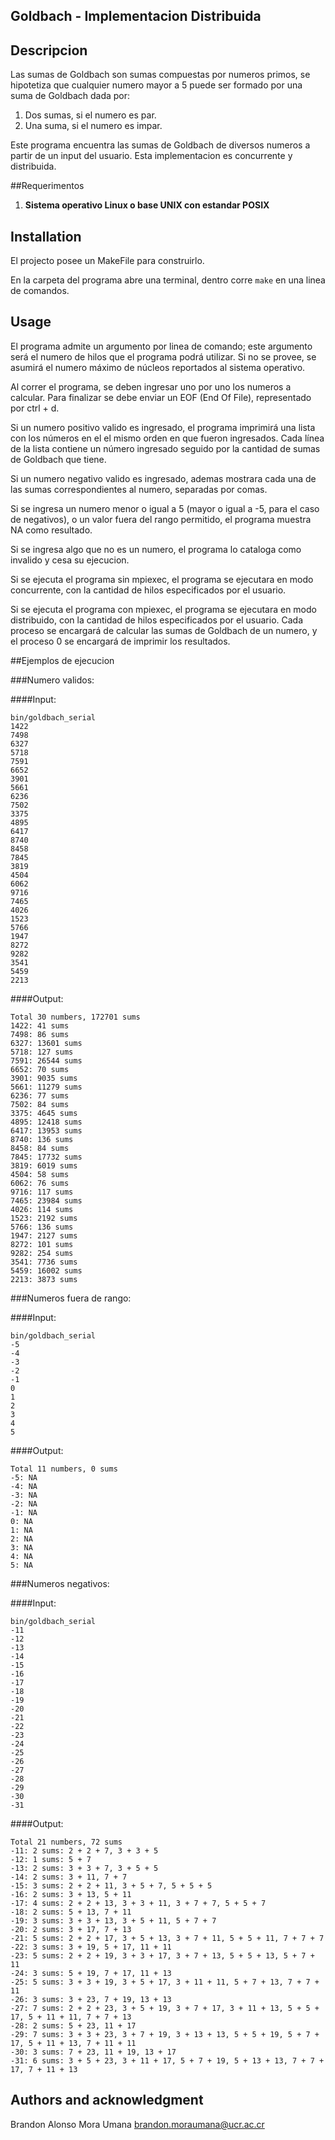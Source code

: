 ## Goldbach - Implementacion Distribuida

## Descripcion


Las sumas de Goldbach son sumas compuestas por numeros primos, se hipotetiza que cualquier numero mayor a 5 puede ser formado por una suma de Goldbach dada por:


1. Dos sumas, si el numero es par.
2. Una suma, si el numero es impar.


Este programa encuentra las sumas de Goldbach de diversos numeros a partir de un input del usuario. Esta implementacion es concurrente y distribuida.


##Requerimentos 


1. **Sistema operativo Linux o base UNIX con estandar POSIX** 


## Installation


El projecto posee un MakeFile para construirlo.


En la carpeta del programa abre una terminal, dentro corre `make` en una linea de comandos.



## Usage

El programa admite un argumento por linea de comando; este argumento será el numero de hilos que el programa podrá utilizar. Si no se provee, se asumirá el numero máximo de 
núcleos reportados al sistema operativo.


Al correr el programa, se deben ingresar uno por uno los numeros a calcular. Para finalizar se debe enviar un EOF (End Of File), representado por ctrl + d.


Si un numero positivo valido es ingresado, el programa imprimirá una lista con los números en el el mismo orden en que fueron ingresados. Cada línea de la lista contiene un número ingresado seguido por la cantidad de sumas de Goldbach que tiene.


Si un numero negativo valido es ingresado, ademas mostrara cada una de las sumas correspondientes al numero, separadas por comas.


Si se ingresa un numero menor o igual a 5 (mayor o igual a -5, para el caso de negativos), o un valor fuera del rango permitido, el programa muestra NA como resultado.


Si se ingresa algo que no es un numero, el programa lo cataloga como invalido y cesa su ejecucion.


Si se ejecuta el programa sin mpiexec, el programa se ejecutara en modo concurrente, con la cantidad de hilos especificados por el usuario.


Si se ejecuta el programa con mpiexec, el programa se ejecutara en modo distribuido, con la cantidad de hilos especificados por el usuario. Cada proceso se encargará de calcular las sumas de Goldbach de un numero, y el proceso 0 se encargará de imprimir los resultados.

##Ejemplos de ejecucion


###Numero validos:


####Input:


    bin/goldbach_serial
    1422
    7498
    6327
    5718
    7591
    6652
    3901
    5661
    6236
    7502
    3375
    4895
    6417
    8740
    8458
    7845
    3819
    4504
    6062
    9716
    7465
    4026
    1523
    5766
    1947
    8272
    9282
    3541
    5459
    2213

####Output: 


    Total 30 numbers, 172701 sums
    1422: 41 sums
    7498: 86 sums
    6327: 13601 sums
    5718: 127 sums
    7591: 26544 sums
    6652: 70 sums
    3901: 9035 sums
    5661: 11279 sums
    6236: 77 sums
    7502: 84 sums
    3375: 4645 sums
    4895: 12418 sums
    6417: 13953 sums
    8740: 136 sums
    8458: 84 sums
    7845: 17732 sums
    3819: 6019 sums
    4504: 58 sums
    6062: 76 sums
    9716: 117 sums
    7465: 23984 sums
    4026: 114 sums
    1523: 2192 sums
    5766: 136 sums
    1947: 2127 sums
    8272: 101 sums
    9282: 254 sums
    3541: 7736 sums
    5459: 16002 sums
    2213: 3873 sums


###Numeros fuera de rango:


####Input: 


    bin/goldbach_serial
    -5
    -4
    -3
    -2
    -1
    0
    1
    2
    3
    4
    5


####Output: 


    Total 11 numbers, 0 sums
    -5: NA
    -4: NA
    -3: NA
    -2: NA
    -1: NA
    0: NA
    1: NA
    2: NA
    3: NA
    4: NA
    5: NA


###Numeros negativos:


####Input: 


    bin/goldbach_serial
    -11
    -12
    -13
    -14
    -15
    -16
    -17
    -18
    -19
    -20
    -21
    -22
    -23
    -24
    -25
    -26
    -27
    -28
    -29
    -30
    -31


####Output: 


    Total 21 numbers, 72 sums
    -11: 2 sums: 2 + 2 + 7, 3 + 3 + 5
    -12: 1 sums: 5 + 7
    -13: 2 sums: 3 + 3 + 7, 3 + 5 + 5
    -14: 2 sums: 3 + 11, 7 + 7
    -15: 3 sums: 2 + 2 + 11, 3 + 5 + 7, 5 + 5 + 5
    -16: 2 sums: 3 + 13, 5 + 11
    -17: 4 sums: 2 + 2 + 13, 3 + 3 + 11, 3 + 7 + 7, 5 + 5 + 7
    -18: 2 sums: 5 + 13, 7 + 11
    -19: 3 sums: 3 + 3 + 13, 3 + 5 + 11, 5 + 7 + 7
    -20: 2 sums: 3 + 17, 7 + 13
    -21: 5 sums: 2 + 2 + 17, 3 + 5 + 13, 3 + 7 + 11, 5 + 5 + 11, 7 + 7 + 7
    -22: 3 sums: 3 + 19, 5 + 17, 11 + 11
    -23: 5 sums: 2 + 2 + 19, 3 + 3 + 17, 3 + 7 + 13, 5 + 5 + 13, 5 + 7 + 11
    -24: 3 sums: 5 + 19, 7 + 17, 11 + 13
    -25: 5 sums: 3 + 3 + 19, 3 + 5 + 17, 3 + 11 + 11, 5 + 7 + 13, 7 + 7 + 11
    -26: 3 sums: 3 + 23, 7 + 19, 13 + 13
    -27: 7 sums: 2 + 2 + 23, 3 + 5 + 19, 3 + 7 + 17, 3 + 11 + 13, 5 + 5 + 17, 5 + 11 + 11, 7 + 7 + 13
    -28: 2 sums: 5 + 23, 11 + 17
    -29: 7 sums: 3 + 3 + 23, 3 + 7 + 19, 3 + 13 + 13, 5 + 5 + 19, 5 + 7 + 17, 5 + 11 + 13, 7 + 11 + 11
    -30: 3 sums: 7 + 23, 11 + 19, 13 + 17
    -31: 6 sums: 3 + 5 + 23, 3 + 11 + 17, 5 + 7 + 19, 5 + 13 + 13, 7 + 7 + 17, 7 + 11 + 13

## Authors and acknowledgment


Brandon Alonso Mora Umana
brandon.moraumana@ucr.ac.cr
